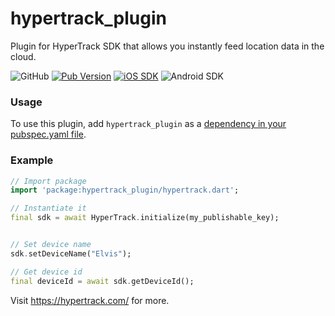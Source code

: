 # hypertrack_plugin

Plugin for HyperTrack SDK that allows you instantly feed location data in the cloud.

![GitHub](https://img.shields.io/github/license/hypertrack/sdk-flutter.svg)
[![Pub Version](https://img.shields.io/pub/v/hypertrack_plugin?color=blueviolet)](https://pub.dev/packages/hypertrack_plugin)
[![iOS SDK](https://img.shields.io/badge/iOS%20SDK-4.7.0-brightgreen.svg)](https://cocoapods.org/pods/HyperTrack)
![Android SDK](https://img.shields.io/badge/Android%20SDK-5.2.5-brightgreen.svg)

### Usage

To use this plugin, add `hypertrack_plugin` as a [dependency in your pubspec.yaml file](https://flutter.io/platform-plugins/).

### Example

``` dart
// Import package
import 'package:hypertrack_plugin/hypertrack.dart';

// Instantiate it
final sdk = await HyperTrack.initialize(my_publishable_key);


// Set device name
sdk.setDeviceName("Elvis");

// Get device id
final deviceId = await sdk.getDeviceId();
```

Visit https://hypertrack.com/ for more.
